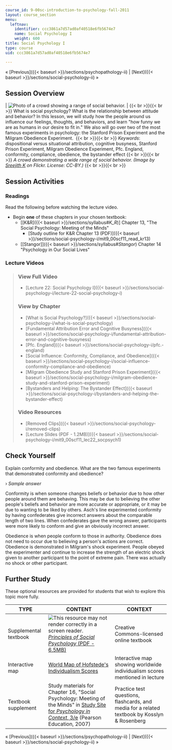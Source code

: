 ```yaml
---
course_id: 9-00sc-introduction-to-psychology-fall-2011
layout: course_section
menu:
  leftnav:
    identifier: ccc3861a7d57ad0af40518e6fb5674e7
    name: Social Psychology I
    weight: 600
title: Social Psychology I
type: course
uid: ccc3861a7d57ad0af40518e6fb5674e7

---
```


« [Previous]({{< baseurl >}}/sections/psychopathology-ii) | [Next]({{< baseurl >}}/sections/social-psychology-ii) »

Session Overview
----------------

| ![Photo of a crowd showing a range of social behavior.](/coursemedia/9-00sc-introduction-to-psychology-fall-2011/0dac5d87794f96da7cd63cfcbdc30ede_9.00sc-lec22-socpsy1.jpg) |  {{< br >}}{{< br >}} What is social psychology? What is the relationship between attitude and behavior? In this lesson, we will study how the people around us influence our feelings, thoughts, and behaviors, and learn "how funny we are as humans in our desire to fit in." We also will go over two of the most famous experiments in psychology: the Stanford Prison Experiment and the Milgram Obedience Experiment.  {{< br >}}{{< br >}} _Keywords_: dispositional versus situational attribution, cognitive busyness, Stanford Prison Experiment, Milgram Obedience Experiment, Pfc. England, conformity, compliance, obedience, the bystander effect {{< br >}}{{< br >}} _A crowd demonstrating a wide range of social behavior. (Image by [Sreejith K](http://www.flickr.com/people/57441548@N00) on Flickr. License: CC-BY.)_ {{< br >}}{{< br >}}  

Session Activities
------------------

### Readings

Read the following before watching the lecture video.

*   Begin **one** of these chapters in your chosen textbook:
    *   \[[K&R]({{< baseurl >}}/sections/syllabus#_K_R_)\] Chapter 13, "The Social Psychology: Meeting of the Minds"
        *   [Study outline for K&R Chapter 13 (PDF)]({{< baseurl >}}/sections/social-psychology-i/mit9_00scf11_read_kr13)
    *   [\[Stangor\]]({{< baseurl >}}/sections/syllabus#_Stangor_) Chapter 14 "Psychology in Our Social Lives"

### Lecture Videos

> ### View Full Video
> 
> *   [Lecture 22: Social Psychology I]({{< baseurl >}}/sections/social-psychology-i/lecture-22-social-psychology-i)
> 
> ### View by Chapter
> 
> *   [What is Social Psychology?]({{< baseurl >}}/sections/social-psychology-i/what-is-social-psychology)
> *   [Fundamental Attribution Error and Cognitive Busyness]({{< baseurl >}}/sections/social-psychology-i/fundamental-attribution-error-and-cognitive-busyness)
> *   [Pfc. England]({{< baseurl >}}/sections/social-psychology-i/pfc.-england)
> *   [Social Influence: Conformity, Compliance, and Obedience]({{< baseurl >}}/sections/social-psychology-i/social-influence-conformity-compliance-and-obedience)
> *   [Milgram Obedience Study and Stanford Prison Experiment]({{< baseurl >}}/sections/social-psychology-i/milgram-obedience-study-and-stanford-prison-experiment)
> *   [Bystanders and Helping: The Bystander Effect]({{< baseurl >}}/sections/social-psychology-i/bystanders-and-helping-the-bystander-effect)
> 
> ### Video Resources
> 
> *   [Removed Clips]({{< baseurl >}}/sections/social-psychology-i/removed-clips)
> *   [Lecture Slides (PDF - 1.2MB)]({{< baseurl >}}/sections/social-psychology-i/mit9_00scf11_lec22_socpsych1)

Check Yourself
--------------

Explain conformity and obedience. What are the two famous experiments that demonstrated conformity and obedience?

› _Sample answer_

Conformity is when someone changes beliefs or behavior due to how other people around them are behaving. This may be due to believing the other people's beliefs and behavior are more accurate or appropriate, or it may be due to wanting to be liked by others. Asch's line experimented conformity by having confederates give incorrect answers about the comparable length of two lines. When confederates gave the wrong answer, participants were more likely to conform and give an obviously incorrect answer.

Obedience is when people conform to those in authority. Obedience does not need to occur due to believing a person's actions are correct. Obedience is demonstrated in Milgram's shock experiment. People obeyed the experimenter and continue to increase the strength of an electric shock given to another participant to the point of extreme pain. There was actually no shock or other participant.

Further Study
-------------

These optional resources are provided for students that wish to explore this topic more fully.

| TYPE | CONTENT | CONTEXT |
| --- | --- | --- |
| Supplemental textbook | ![This resource may not render correctly in a screen reader.](/images/inacessible.gif)[_Principles of Social Psychology_ (PDF - 6.5MB)](http://www.saylor.org/site/textbooks/Principles%20of%20Social%20Psychology.pdf) | Creative Commons-licensed online textbook |
| Interactive map | [World Map of Hofstede's Individualism Scores](https://www.hofstede-insights.com/product/compare-countries/) | Interactive map showing worldwide individualism scores mentioned in lecture |
| Textbook supplement | Study materials for Chapter 16, "Social Psychology: Meeting of the Minds" in [Study Site for _Psychology in Context_, 3/e](http://www.pearsonhighered.com/educator/product/Fundamentals-of-Psychology-in-Context/9780205507573.page) (Pearson Education, 2007) | Practice test questions, flashcards, and media for a related textbook by Kosslyn & Rosenberg 

« [Previous]({{< baseurl >}}/sections/psychopathology-ii) | [Next]({{< baseurl >}}/sections/social-psychology-ii) »